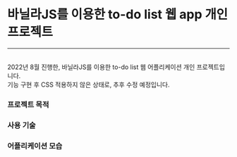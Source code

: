 # 바닐라JS를 이용한 to-do list 웹 app 개인 프로젝트
---
<br> 2022년 8월 진행한, 바닐라JS를 이용한 to-do list 웹 어플리케이션 개인 프로젝트입니다. 
<br> 기능 구현 후 CSS 적용하지 않은 상태로, 추후 수정 예정입니다.


### 프로젝트 목적

### 사용 기술

### 어플리케이션 모습
